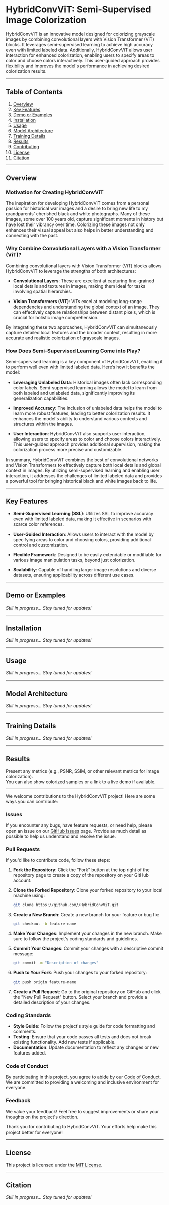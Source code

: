 # HybridConvViT: Semi-Supervised Image Colorization

HybridConvViT is an innovative model designed for colorizing grayscale images by combining convolutional layers with Vision Transformer (ViT) blocks. It leverages semi-supervised learning to achieve high accuracy even with limited labeled data. Additionally, HybridConvViT allows user interaction for enhanced colorization, enabling users to specify areas to color and choose colors interactively. This user-guided approach provides flexibility and improves the model's performance in achieving desired colorization results.

--------------------------------------------------------------------------------

## Table of Contents

1. [Overview](#overview)  
2. [Key Features](#key-features)  
3. [Demo or Examples](#demo-or-examples)  
4. [Installation](#installation)  
5. [Usage](#usage)  
6. [Model Architecture](#model-architecture)  
7. [Training Details](#training-details)  
8. [Results](#results)  
9. [Contributing](#contributing)  
10. [License](#license)  
11. [Citation](#citation)  

--------------------------------------------------------------------------------

## Overview

### Motivation for Creating HybridConvViT

The inspiration for developing HybridConvViT comes from a personal passion for historical war images and a desire to bring new life to my grandparents' cherished black and white photographs. Many of these images, some over 100 years old, capture significant moments in history but have lost their vibrancy over time. Colorizing these images not only enhances their visual appeal but also helps in better understanding and connecting with the past.

### Why Combine Convolutional Layers with a Vision Transformer (ViT)?

Combining convolutional layers with Vision Transformer (ViT) blocks allows HybridConvViT to leverage the strengths of both architectures:

- **Convolutional Layers**: These are excellent at capturing fine-grained local details and textures in images, making them ideal for tasks involving spatial hierarchies.
  
- **Vision Transformers (ViT)**: ViTs excel at modeling long-range dependencies and understanding the global context of an image. They can effectively capture relationships between distant pixels, which is crucial for holistic image comprehension.

By integrating these two approaches, HybridConvViT can simultaneously capture detailed local features and the broader context, resulting in more accurate and realistic colorization of grayscale images.

### How Does Semi-Supervised Learning Come into Play?

Semi-supervised learning is a key component of HybridConvViT, enabling it to perform well even with limited labeled data. Here’s how it benefits the model:

- **Leveraging Unlabeled Data**: Historical images often lack corresponding color labels. Semi-supervised learning allows the model to learn from both labeled and unlabeled data, significantly improving its generalization capabilities.
  
- **Improved Accuracy**: The inclusion of unlabeled data helps the model to learn more robust features, leading to better colorization results. It enhances the model's ability to understand various contexts and structures within the images.
  
- **User Interaction**: HybridConvViT also supports user interaction, allowing users to specify areas to color and choose colors interactively. This user-guided approach provides additional supervision, making the colorization process more precise and customizable.

In summary, HybridConvViT combines the best of convolutional networks and Vision Transformers to effectively capture both local details and global context in images. By utilizing semi-supervised learning and enabling user interaction, it addresses the challenges of limited labeled data and provides a powerful tool for bringing historical black and white images back to life.

--------------------------------------------------------------------------------

## Key Features

- **Semi-Supervised Learning (SSL)**: Utilizes SSL to improve accuracy even with limited labeled data, making it effective in scenarios with scarce color references.

- **User-Guided Interaction**: Allows users to interact with the model by specifying areas to color and choosing colors, providing additional control and customization.

- **Flexible Framework**: Designed to be easily extendable or modifiable for various image manipulation tasks, beyond just colorization.

- **Scalability**: Capable of handling larger image resolutions and diverse datasets, ensuring applicability across different use cases.

--------------------------------------------------------------------------------

## Demo or Examples

*Still in progress... Stay tuned for updates!*

--------------------------------------------------------------------------------

## Installation

*Still in progress... Stay tuned for updates!*

--------------------------------------------------------------------------------

## Usage

*Still in progress... Stay tuned for updates!*

--------------------------------------------------------------------------------

## Model Architecture

*Still in progress... Stay tuned for updates!*

--------------------------------------------------------------------------------

## Training Details

*Still in progress... Stay tuned for updates!*

--------------------------------------------------------------------------------

## Results

Present any metrics (e.g., PSNR, SSIM, or other relevant metrics for image colorization).  
You can also show colorized samples or a link to a live demo if available.

--------------------------------------------------------------------------------

We welcome contributions to the HybridConvViT project! Here are some ways you can contribute:

### Issues

If you encounter any bugs, have feature requests, or need help, please open an issue on our [GitHub Issues](https://github.com/yourusername/HybridConvViT/issues) page. Provide as much detail as possible to help us understand and resolve the issue.

### Pull Requests

If you'd like to contribute code, follow these steps:

1. **Fork the Repository**: Click the "Fork" button at the top right of the repository page to create a copy of the repository on your GitHub account.
   
2. **Clone the Forked Repository**: Clone your forked repository to your local machine using:
   ```bash
   git clone https://github.com//HybridConvViT.git
   ```
   
3. **Create a New Branch**: Create a new branch for your feature or bug fix:
   ```bash
   git checkout -b feature-name
   ```
   
4. **Make Your Changes**: Implement your changes in the new branch. Make sure to follow the project's coding standards and guidelines.
   
5. **Commit Your Changes**: Commit your changes with a descriptive commit message:
   ```bash
   git commit -m "Description of changes"
   ```
   
6. **Push to Your Fork**: Push your changes to your forked repository:
   ```bash
   git push origin feature-name
   ```
   
7. **Create a Pull Request**: Go to the original repository on GitHub and click the "New Pull Request" button. Select your branch and provide a detailed description of your changes.

### Coding Standards

- **Style Guide**: Follow the project's style guide for code formatting and comments.
- **Testing**: Ensure that your code passes all tests and does not break existing functionality. Add new tests if applicable.
- **Documentation**: Update documentation to reflect any changes or new features added.

### Code of Conduct

By participating in this project, you agree to abide by our [Code of Conduct](CODE_OF_CONDUCT.md). We are committed to providing a welcoming and inclusive environment for everyone.

### Feedback

We value your feedback! Feel free to suggest improvements or share your thoughts on the project's direction.

Thank you for contributing to HybridConvViT. Your efforts help make this project better for everyone!

--------------------------------------------------------------------------------

## License

This project is licensed under the [MIT License](LICENSE).

--------------------------------------------------------------------------------

## Citation

*Still in progress... Stay tuned for updates!*
